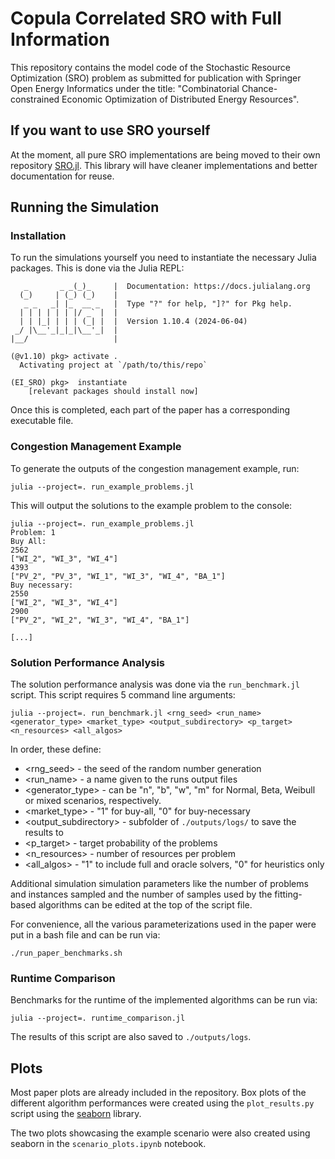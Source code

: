 # Copula Correlated SRO with Full Information

This repository contains the model code of the Stochastic Resource Optimization (SRO) problem as submitted for publication with Springer Open Energy Informatics under the title: "Combinatorial Chance-constrained Economic Optimization of Distributed Energy Resources".

## If you want to use SRO yourself
At the moment, all pure SRO implementations are being moved to their own repository [SRO.jl](https://github.com/jsagerOffis/SRO.jl).
This library will have cleaner implementations and better documentation for reuse.

## Running the Simulation

### Installation
To run the simulations yourself you need to instantiate the necessary Julia packages. 
This is done via the Julia REPL:

```
   _       _ _(_)_     |  Documentation: https://docs.julialang.org
  (_)     | (_) (_)    |
   _ _   _| |_  __ _   |  Type "?" for help, "]?" for Pkg help.
  | | | | | | |/ _` |  |
  | | |_| | | | (_| |  |  Version 1.10.4 (2024-06-04)
 _/ |\__'_|_|_|\__'_|  |  
|__/                   |

(@v1.10) pkg> activate .
  Activating project at `/path/to/this/repo`

(EI_SRO) pkg>  instantiate
    [relevant packages should install now]
```

Once this is completed, each part of the paper has a corresponding executable file.

### Congestion Management Example
To generate the outputs of the congestion management example, run:
```
julia --project=. run_example_problems.jl   
```
This will output the solutions to the example problem to the console:

```
julia --project=. run_example_problems.jl                                                                           
Problem: 1
Buy All: 
2562
["WI_2", "WI_3", "WI_4"]
4393
["PV_2", "PV_3", "WI_1", "WI_3", "WI_4", "BA_1"]
Buy necessary: 
2550
["WI_2", "WI_3", "WI_4"]
2900
["PV_2", "WI_2", "WI_3", "WI_4", "BA_1"]

[...]
```

### Solution Performance Analysis
The solution performance analysis was done via the `run_benchmark.jl` script.
This script requires 5 command line arguments:

```
julia --project=. run_benchmark.jl <rng_seed> <run_name> <generator_type> <market_type> <output_subdirectory> <p_target> <n_resources> <all_algos>
```

In order, these define:
* <rng_seed> - the seed of the random number generation
* <run_name> - a name given to the runs output files
* <generator_type> - can be "n", "b", "w", "m" for Normal, Beta, Weibull or mixed scenarios, respectively.
* <market_type> - "1" for buy-all, "0" for buy-necessary
* <output_subdirectory> - subfolder of `./outputs/logs/` to save the results to
* <p_target> - target probability of the problems
* <n_resources> - number of resources per problem
* <all_algos> - "1" to include full and oracle solvers, "0" for heuristics only

Additional simulation simulation parameters like the number of problems and instances sampled and the number of samples used by the fitting-based algorithms can be edited at the top of the script file.

For convenience, all the various parameterizations used in the paper were put in a bash file and can be run via:

```
./run_paper_benchmarks.sh
```

### Runtime Comparison
Benchmarks for the runtime of the implemented algorithms can be run via:

```
julia --project=. runtime_comparison.jl
```

The results of this script are also saved to `./outputs/logs`.

## Plots
Most paper plots are already included in the repository. 
Box plots of the different algorithm performances were created using the `plot_results.py` script using the [seaborn](https://seaborn.pydata.org/) library.

The two plots showcasing the example scenario were also created using seaborn in the `scenario_plots.ipynb` notebook.